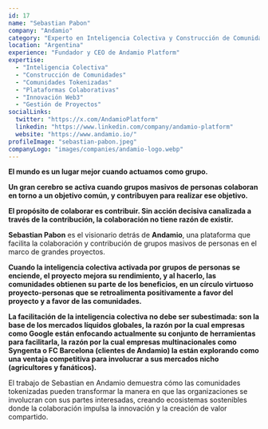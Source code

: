 ```yaml
---
id: 17
name: "Sebastian Pabon"
company: "Andamio"
category: "Experto en Inteligencia Colectiva y Construcción de Comunidades"
location: "Argentina"
experience: "Fundador y CEO de Andamio Platform"
expertise:
  - "Inteligencia Colectiva"
  - "Construcción de Comunidades"
  - "Comunidades Tokenizadas"
  - "Plataformas Colaborativas"
  - "Innovación Web3"
  - "Gestión de Proyectos"
socialLinks:
  twitter: "https://x.com/AndamioPlatform"
  linkedin: "https://www.linkedin.com/company/andamio-platform"
  website: "https://www.andamio.io/"
profileImage: "sebastian-pabon.jpeg"
companyLogo: "images/companies/andamio-logo.webp"
---
```


**El mundo es un lugar mejor cuando actuamos como grupo.**

**Un gran cerebro se activa cuando grupos masivos de personas colaboran en torno a un objetivo común, y contribuyen para realizar ese objetivo.**

**El propósito de colaborar es contribuir. Sin acción decisiva canalizada a través de la contribución, la colaboración no tiene razón de existir.**

**Sebastian Pabon** es el visionario detrás de **Andamio**, una plataforma que facilita la colaboración y contribución de grupos masivos de personas en el marco de grandes proyectos.

**Cuando la inteligencia colectiva activada por grupos de personas se enciende, el proyecto mejora su rendimiento, y al hacerlo, las comunidades obtienen su parte de los beneficios, en un círculo virtuoso proyecto-personas que se retroalimenta positivamente a favor del proyecto y a favor de las comunidades.**

**La facilitación de la inteligencia colectiva no debe ser subestimada: son la base de los mercados líquidos globales, la razón por la cual empresas como Google están enfocando actualmente su conjunto de herramientas para facilitarla, la razón por la cual empresas multinacionales como Syngenta o FC Barcelona (clientes de Andamio) la están explorando como una ventaja competitiva para involucrar a sus mercados nicho (agricultores y fanáticos).**

El trabajo de Sebastian en Andamio demuestra cómo las comunidades tokenizadas pueden transformar la manera en que las organizaciones se involucran con sus partes interesadas, creando ecosistemas sostenibles donde la colaboración impulsa la innovación y la creación de valor compartido.
